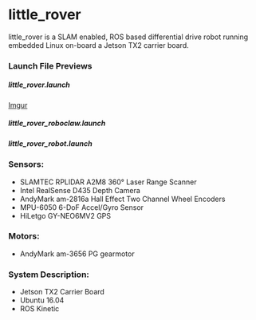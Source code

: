 # little_rover

little_rover is a SLAM enabled, ROS based differential
drive robot running embedded Linux on-board a Jetson TX2 carrier board.


### Launch File Previews
##### little_rover.launch
[Imgur](https://imgur.com/IpC4S8D)
##### little_rover_roboclaw.launch

##### little_rover_robot.launch


### Sensors:
* SLAMTEC RPLIDAR A2M8 360&deg; Laser Range Scanner
* Intel RealSense D435 Depth Camera
* AndyMark am-2816a Hall Effect Two Channel Wheel Encoders
* MPU-6050 6-DoF Accel/Gyro Sensor
* HiLetgo GY-NEO6MV2 GPS 

### Motors:
* AndyMark am-3656 PG gearmotor

### System Description:
* Jetson TX2 Carrier Board
* Ubuntu 16.04
* ROS Kinetic


